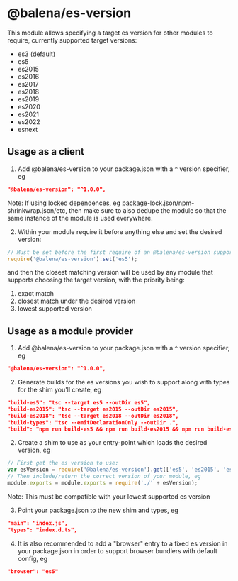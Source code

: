 # @balena/es-version

This module allows specifying a target es version for other modules to require, currently supported target versions:
* es3 (default)
* es5
* es2015
* es2016
* es2017
* es2018
* es2019
* es2020
* es2021
* es2022
* esnext

## Usage as a client

1. Add @balena/es-version to your package.json with a  `^` version specifier, eg
```json
"@balena/es-version": "^1.0.0",
```
Note: If using locked dependences, eg package-lock.json/npm-shrinkwrap.json/etc, then make sure to also dedupe the module so that the same instance of the module is used everywhere.

2. Within your module require it before anything else and set the desired version:
```js
// Must be set before the first require of an @balena/es-version supporting module
require('@balena/es-version').set('es5');
```
and then the closest matching version will be used by any module that supports choosing the target version, with the priority being:
1. exact match
2. closest match under the desired version
3. lowest supported version

## Usage as a module provider

1. Add @balena/es-version to your package.json with a  `^` version specifier, eg
```json
"@balena/es-version": "^1.0.0",
```

2. Generate builds for the es versions you wish to support along with types for the shim you'll create, eg
```json
"build-es5": "tsc --target es5 --outDir es5",
"build-es2015": "tsc --target es2015 --outDir es2015",
"build-es2018": "tsc --target es2018 --outDir es2018",
"build-types": "tsc --emitDeclarationOnly --outDir .",
"build": "npm run build-es5 && npm run build-es2015 && npm run build-es2018 && npm run build-types",
```

2. Create a shim to use as your entry-point which loads the desired version, eg
```js
// First get the es version to use:
var esVersion = require('@balena/es-version').get(['es5', 'es2015', 'es2018');
// Then include/return the correct version of your module, eg
module.exports = module.exports = require('./' + esVersion);
```
Note: This must be compatible with your lowest supported es version

3. Point your package.json to the new shim and types, eg
```json
"main": "index.js",
"types": "index.d.ts",
```

4. It is also recommended to add a "browser" entry to a fixed es version in your package.json in order to support browser bundlers with default config, eg
```json
"browser": "es5"
```
